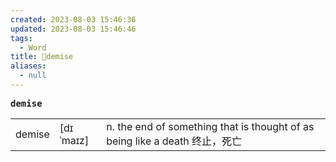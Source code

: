 ```yaml
---
created: 2023-08-03 15:46:36
updated: 2023-08-03 15:46:46
tags:
  - Word
title: 📖demise
aliases:
  - null
---
```


<pre><strong>demise</strong></pre>
|   |   |   |
|---|---|---|
|demise|[dɪˈmaɪz]|n. the end of something that is thought of as being like a death 终⽌，死亡|